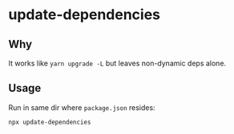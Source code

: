 # update-dependencies

## Why

It works like `yarn upgrade -L` but leaves non-dynamic deps alone.

## Usage

Run in same dir where `package.json` resides:

`npx update-dependencies`
